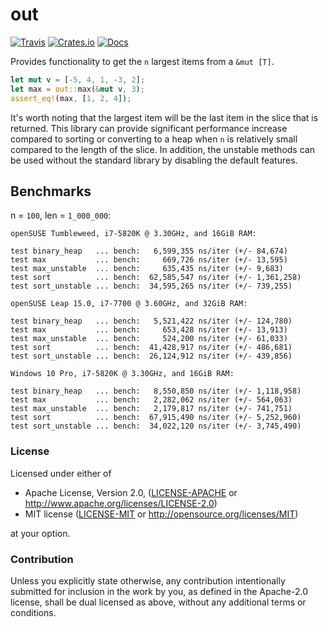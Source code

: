# out

[![Travis](https://travis-ci.org/evenorog/out.svg?branch=master)](https://travis-ci.org/evenorog/out)
[![Crates.io](https://img.shields.io/crates/v/out.svg)](https://crates.io/crates/out)
[![Docs](https://docs.rs/out/badge.svg)](https://docs.rs/out)

Provides functionality to get the `n` largest items from a `&mut [T]`.

```rust
let mut v = [-5, 4, 1, -3, 2];
let max = out::max(&mut v, 3);
assert_eq!(max, [1, 2, 4]);
```

It's worth noting that the largest item will be the last item in the slice that is returned.
This library can provide significant performance increase compared to sorting or
converting to a heap when `n` is relatively small compared to the length of the slice.
In addition, the unstable methods can be used without
the standard library by disabling the default features.

## Benchmarks

n = `100`, len = `1_000_000`:

```
openSUSE Tumbleweed, i7-5820K @ 3.30GHz, and 16GiB RAM:

test binary_heap   ... bench:   6,599,355 ns/iter (+/- 84,674)
test max           ... bench:     669,726 ns/iter (+/- 13,595)
test max_unstable  ... bench:     635,435 ns/iter (+/- 9,683)
test sort          ... bench:  62,585,547 ns/iter (+/- 1,361,258)
test sort_unstable ... bench:  34,595,265 ns/iter (+/- 739,255)

openSUSE Leap 15.0, i7-7700 @ 3.60GHz, and 32GiB RAM:

test binary_heap   ... bench:   5,521,422 ns/iter (+/- 124,780) 
test max           ... bench:     653,428 ns/iter (+/- 13,913) 
test max_unstable  ... bench:     524,200 ns/iter (+/- 61,033) 
test sort          ... bench:  41,428,917 ns/iter (+/- 486,681) 
test sort_unstable ... bench:  26,124,912 ns/iter (+/- 439,856)

Windows 10 Pro, i7-5820K @ 3.30GHz, and 16GiB RAM:

test binary_heap   ... bench:   8,550,850 ns/iter (+/- 1,118,958)
test max           ... bench:   2,282,062 ns/iter (+/- 564,063)
test max_unstable  ... bench:   2,179,817 ns/iter (+/- 741,751)
test sort          ... bench:  67,915,490 ns/iter (+/- 5,252,960)
test sort_unstable ... bench:  34,022,120 ns/iter (+/- 3,745,490)
```

### License

Licensed under either of

 * Apache License, Version 2.0, ([LICENSE-APACHE](LICENSE-APACHE) or http://www.apache.org/licenses/LICENSE-2.0)
 * MIT license ([LICENSE-MIT](LICENSE-MIT) or http://opensource.org/licenses/MIT)

at your option.

### Contribution

Unless you explicitly state otherwise, any contribution intentionally submitted
for inclusion in the work by you, as defined in the Apache-2.0 license, shall be dual licensed as above, without any
additional terms or conditions.
